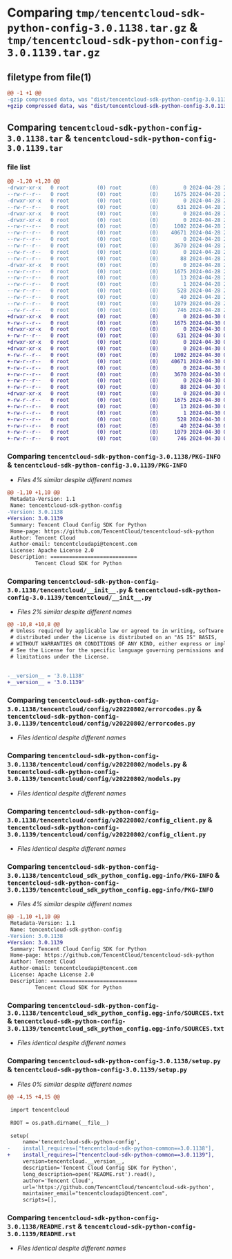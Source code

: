 # Comparing `tmp/tencentcloud-sdk-python-config-3.0.1138.tar.gz` & `tmp/tencentcloud-sdk-python-config-3.0.1139.tar.gz`

## filetype from file(1)

```diff
@@ -1 +1 @@
-gzip compressed data, was "dist/tencentcloud-sdk-python-config-3.0.1138.tar", last modified: Sun Apr 28 20:40:29 2024, max compression
+gzip compressed data, was "dist/tencentcloud-sdk-python-config-3.0.1139.tar", last modified: Tue Apr 30 04:07:26 2024, max compression
```

## Comparing `tencentcloud-sdk-python-config-3.0.1138.tar` & `tencentcloud-sdk-python-config-3.0.1139.tar`

### file list

```diff
@@ -1,20 +1,20 @@
-drwxr-xr-x   0 root         (0) root         (0)        0 2024-04-28 20:40:29.000000 tencentcloud-sdk-python-config-3.0.1138/
--rw-r--r--   0 root         (0) root         (0)     1675 2024-04-28 20:40:29.000000 tencentcloud-sdk-python-config-3.0.1138/PKG-INFO
-drwxr-xr-x   0 root         (0) root         (0)        0 2024-04-28 20:40:29.000000 tencentcloud-sdk-python-config-3.0.1138/tencentcloud/
--rw-r--r--   0 root         (0) root         (0)      631 2024-04-28 20:40:29.000000 tencentcloud-sdk-python-config-3.0.1138/tencentcloud/__init__.py
-drwxr-xr-x   0 root         (0) root         (0)        0 2024-04-28 20:40:29.000000 tencentcloud-sdk-python-config-3.0.1138/tencentcloud/config/
-drwxr-xr-x   0 root         (0) root         (0)        0 2024-04-28 20:40:29.000000 tencentcloud-sdk-python-config-3.0.1138/tencentcloud/config/v20220802/
--rw-r--r--   0 root         (0) root         (0)     1002 2024-04-28 20:40:29.000000 tencentcloud-sdk-python-config-3.0.1138/tencentcloud/config/v20220802/errorcodes.py
--rw-r--r--   0 root         (0) root         (0)    40671 2024-04-28 20:40:29.000000 tencentcloud-sdk-python-config-3.0.1138/tencentcloud/config/v20220802/models.py
--rw-r--r--   0 root         (0) root         (0)        0 2024-04-28 20:40:29.000000 tencentcloud-sdk-python-config-3.0.1138/tencentcloud/config/v20220802/__init__.py
--rw-r--r--   0 root         (0) root         (0)     3670 2024-04-28 20:40:29.000000 tencentcloud-sdk-python-config-3.0.1138/tencentcloud/config/v20220802/config_client.py
--rw-r--r--   0 root         (0) root         (0)        0 2024-04-28 20:40:29.000000 tencentcloud-sdk-python-config-3.0.1138/tencentcloud/config/__init__.py
--rw-r--r--   0 root         (0) root         (0)       88 2024-04-28 20:40:29.000000 tencentcloud-sdk-python-config-3.0.1138/setup.cfg
-drwxr-xr-x   0 root         (0) root         (0)        0 2024-04-28 20:40:29.000000 tencentcloud-sdk-python-config-3.0.1138/tencentcloud_sdk_python_config.egg-info/
--rw-r--r--   0 root         (0) root         (0)     1675 2024-04-28 20:40:29.000000 tencentcloud-sdk-python-config-3.0.1138/tencentcloud_sdk_python_config.egg-info/PKG-INFO
--rw-r--r--   0 root         (0) root         (0)       13 2024-04-28 20:40:29.000000 tencentcloud-sdk-python-config-3.0.1138/tencentcloud_sdk_python_config.egg-info/top_level.txt
--rw-r--r--   0 root         (0) root         (0)        1 2024-04-28 20:40:29.000000 tencentcloud-sdk-python-config-3.0.1138/tencentcloud_sdk_python_config.egg-info/dependency_links.txt
--rw-r--r--   0 root         (0) root         (0)      528 2024-04-28 20:40:29.000000 tencentcloud-sdk-python-config-3.0.1138/tencentcloud_sdk_python_config.egg-info/SOURCES.txt
--rw-r--r--   0 root         (0) root         (0)       40 2024-04-28 20:40:29.000000 tencentcloud-sdk-python-config-3.0.1138/tencentcloud_sdk_python_config.egg-info/requires.txt
--rw-r--r--   0 root         (0) root         (0)     1079 2024-04-28 20:40:29.000000 tencentcloud-sdk-python-config-3.0.1138/setup.py
--rw-r--r--   0 root         (0) root         (0)      746 2024-04-28 20:40:29.000000 tencentcloud-sdk-python-config-3.0.1138/README.rst
+drwxr-xr-x   0 root         (0) root         (0)        0 2024-04-30 04:07:26.000000 tencentcloud-sdk-python-config-3.0.1139/
+-rw-r--r--   0 root         (0) root         (0)     1675 2024-04-30 04:07:26.000000 tencentcloud-sdk-python-config-3.0.1139/PKG-INFO
+drwxr-xr-x   0 root         (0) root         (0)        0 2024-04-30 04:07:26.000000 tencentcloud-sdk-python-config-3.0.1139/tencentcloud/
+-rw-r--r--   0 root         (0) root         (0)      631 2024-04-30 04:07:26.000000 tencentcloud-sdk-python-config-3.0.1139/tencentcloud/__init__.py
+drwxr-xr-x   0 root         (0) root         (0)        0 2024-04-30 04:07:26.000000 tencentcloud-sdk-python-config-3.0.1139/tencentcloud/config/
+drwxr-xr-x   0 root         (0) root         (0)        0 2024-04-30 04:07:26.000000 tencentcloud-sdk-python-config-3.0.1139/tencentcloud/config/v20220802/
+-rw-r--r--   0 root         (0) root         (0)     1002 2024-04-30 04:07:26.000000 tencentcloud-sdk-python-config-3.0.1139/tencentcloud/config/v20220802/errorcodes.py
+-rw-r--r--   0 root         (0) root         (0)    40671 2024-04-30 04:07:26.000000 tencentcloud-sdk-python-config-3.0.1139/tencentcloud/config/v20220802/models.py
+-rw-r--r--   0 root         (0) root         (0)        0 2024-04-30 04:07:26.000000 tencentcloud-sdk-python-config-3.0.1139/tencentcloud/config/v20220802/__init__.py
+-rw-r--r--   0 root         (0) root         (0)     3670 2024-04-30 04:07:26.000000 tencentcloud-sdk-python-config-3.0.1139/tencentcloud/config/v20220802/config_client.py
+-rw-r--r--   0 root         (0) root         (0)        0 2024-04-30 04:07:26.000000 tencentcloud-sdk-python-config-3.0.1139/tencentcloud/config/__init__.py
+-rw-r--r--   0 root         (0) root         (0)       88 2024-04-30 04:07:26.000000 tencentcloud-sdk-python-config-3.0.1139/setup.cfg
+drwxr-xr-x   0 root         (0) root         (0)        0 2024-04-30 04:07:26.000000 tencentcloud-sdk-python-config-3.0.1139/tencentcloud_sdk_python_config.egg-info/
+-rw-r--r--   0 root         (0) root         (0)     1675 2024-04-30 04:07:26.000000 tencentcloud-sdk-python-config-3.0.1139/tencentcloud_sdk_python_config.egg-info/PKG-INFO
+-rw-r--r--   0 root         (0) root         (0)       13 2024-04-30 04:07:26.000000 tencentcloud-sdk-python-config-3.0.1139/tencentcloud_sdk_python_config.egg-info/top_level.txt
+-rw-r--r--   0 root         (0) root         (0)        1 2024-04-30 04:07:26.000000 tencentcloud-sdk-python-config-3.0.1139/tencentcloud_sdk_python_config.egg-info/dependency_links.txt
+-rw-r--r--   0 root         (0) root         (0)      528 2024-04-30 04:07:26.000000 tencentcloud-sdk-python-config-3.0.1139/tencentcloud_sdk_python_config.egg-info/SOURCES.txt
+-rw-r--r--   0 root         (0) root         (0)       40 2024-04-30 04:07:26.000000 tencentcloud-sdk-python-config-3.0.1139/tencentcloud_sdk_python_config.egg-info/requires.txt
+-rw-r--r--   0 root         (0) root         (0)     1079 2024-04-30 04:07:26.000000 tencentcloud-sdk-python-config-3.0.1139/setup.py
+-rw-r--r--   0 root         (0) root         (0)      746 2024-04-30 04:07:26.000000 tencentcloud-sdk-python-config-3.0.1139/README.rst
```

### Comparing `tencentcloud-sdk-python-config-3.0.1138/PKG-INFO` & `tencentcloud-sdk-python-config-3.0.1139/PKG-INFO`

 * *Files 4% similar despite different names*

```diff
@@ -1,10 +1,10 @@
 Metadata-Version: 1.1
 Name: tencentcloud-sdk-python-config
-Version: 3.0.1138
+Version: 3.0.1139
 Summary: Tencent Cloud Config SDK for Python
 Home-page: https://github.com/TencentCloud/tencentcloud-sdk-python
 Author: Tencent Cloud
 Author-email: tencentcloudapi@tencent.com
 License: Apache License 2.0
 Description: ============================
         Tencent Cloud SDK for Python
```

### Comparing `tencentcloud-sdk-python-config-3.0.1138/tencentcloud/__init__.py` & `tencentcloud-sdk-python-config-3.0.1139/tencentcloud/__init__.py`

 * *Files 2% similar despite different names*

```diff
@@ -10,8 +10,8 @@
 # Unless required by applicable law or agreed to in writing, software
 # distributed under the License is distributed on an "AS IS" BASIS,
 # WITHOUT WARRANTIES OR CONDITIONS OF ANY KIND, either express or implied.
 # See the License for the specific language governing permissions and
 # limitations under the License.
 
 
-__version__ = '3.0.1138'
+__version__ = '3.0.1139'
```

### Comparing `tencentcloud-sdk-python-config-3.0.1138/tencentcloud/config/v20220802/errorcodes.py` & `tencentcloud-sdk-python-config-3.0.1139/tencentcloud/config/v20220802/errorcodes.py`

 * *Files identical despite different names*

### Comparing `tencentcloud-sdk-python-config-3.0.1138/tencentcloud/config/v20220802/models.py` & `tencentcloud-sdk-python-config-3.0.1139/tencentcloud/config/v20220802/models.py`

 * *Files identical despite different names*

### Comparing `tencentcloud-sdk-python-config-3.0.1138/tencentcloud/config/v20220802/config_client.py` & `tencentcloud-sdk-python-config-3.0.1139/tencentcloud/config/v20220802/config_client.py`

 * *Files identical despite different names*

### Comparing `tencentcloud-sdk-python-config-3.0.1138/tencentcloud_sdk_python_config.egg-info/PKG-INFO` & `tencentcloud-sdk-python-config-3.0.1139/tencentcloud_sdk_python_config.egg-info/PKG-INFO`

 * *Files 4% similar despite different names*

```diff
@@ -1,10 +1,10 @@
 Metadata-Version: 1.1
 Name: tencentcloud-sdk-python-config
-Version: 3.0.1138
+Version: 3.0.1139
 Summary: Tencent Cloud Config SDK for Python
 Home-page: https://github.com/TencentCloud/tencentcloud-sdk-python
 Author: Tencent Cloud
 Author-email: tencentcloudapi@tencent.com
 License: Apache License 2.0
 Description: ============================
         Tencent Cloud SDK for Python
```

### Comparing `tencentcloud-sdk-python-config-3.0.1138/tencentcloud_sdk_python_config.egg-info/SOURCES.txt` & `tencentcloud-sdk-python-config-3.0.1139/tencentcloud_sdk_python_config.egg-info/SOURCES.txt`

 * *Files identical despite different names*

### Comparing `tencentcloud-sdk-python-config-3.0.1138/setup.py` & `tencentcloud-sdk-python-config-3.0.1139/setup.py`

 * *Files 0% similar despite different names*

```diff
@@ -4,15 +4,15 @@
 
 import tencentcloud
 
 ROOT = os.path.dirname(__file__)
 
 setup(
     name='tencentcloud-sdk-python-config',
-    install_requires=["tencentcloud-sdk-python-common==3.0.1138"],
+    install_requires=["tencentcloud-sdk-python-common==3.0.1139"],
     version=tencentcloud.__version__,
     description='Tencent Cloud Config SDK for Python',
     long_description=open('README.rst').read(),
     author='Tencent Cloud',
     url='https://github.com/TencentCloud/tencentcloud-sdk-python',
     maintainer_email="tencentcloudapi@tencent.com",
     scripts=[],
```

### Comparing `tencentcloud-sdk-python-config-3.0.1138/README.rst` & `tencentcloud-sdk-python-config-3.0.1139/README.rst`

 * *Files identical despite different names*

